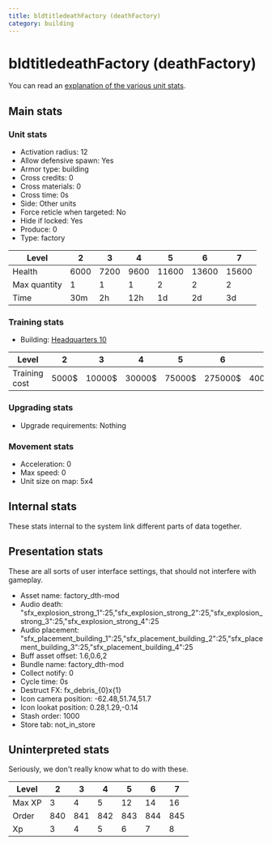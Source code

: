```yaml
---
title: bldtitledeathFactory (deathFactory)
category: building
---
```


# bldtitledeathFactory (deathFactory)

You can read an [explanation  of the various unit stats](unitexplained.md).

## Main stats

### Unit stats

  * Activation radius: 12
  * Allow defensive spawn: Yes
  * Armor type: building
  * Cross credits: 0
  * Cross materials: 0
  * Cross time: 0s
  * Side: Other units
  * Force reticle when targeted: No
  * Hide if locked: Yes
  * Produce: 0
  * Type: factory

|Level       |2   |3   |4   |5    |6    |7    |
|------------|----|----|----|-----|-----|-----|
|Health      |6000|7200|9600|11600|13600|15600|
|Max quantity|1   |1   |1   |2    |2    |2    |
|Time        |30m |2h  |12h |1d   |2d   |3d   |


### Training stats

  * Building: [Headquarters 10](smugglerHQ.html)

|Level        |2    |3     |4     |5     |6      |7      |
|-------------|-----|------|------|------|-------|-------|
|Training cost|5000$|10000$|30000$|75000$|275000$|400000$|


### Upgrading stats

  * Upgrade requirements: Nothing

### Movement stats

  * Acceleration: 0
  * Max speed: 0
  * Unit size on map: 5x4

## Internal stats

These stats internal to the system link different parts of data together.


## Presentation stats

These are all sorts of user interface settings, that should not interfere with gameplay.

  * Asset name: factory_dth-mod
  * Audio death: "sfx_explosion_strong_1":25,"sfx_explosion_strong_2":25,"sfx_explosion_strong_3":25,"sfx_explosion_strong_4":25
  * Audio placement: "sfx_placement_building_1":25,"sfx_placement_building_2":25,"sfx_placement_building_3":25,"sfx_placement_building_4":25
  * Buff asset offset: 1.6,0.6,2
  * Bundle name: factory_dth-mod
  * Collect notify: 0
  * Cycle time: 0s
  * Destruct FX: fx_debris_{0}x{1}
  * Icon camera position: -62.48,51.74,51.7
  * Icon lookat position: 0.28,1.29,-0.14
  * Stash order: 1000
  * Store tab: not_in_store

## Uninterpreted stats

Seriously, we don't really know what to do with these.

|Level |2  |3  |4  |5  |6  |7  |
|------|---|---|---|---|---|---|
|Max XP|3  |4  |5  |12 |14 |16 |
|Order |840|841|842|843|844|845|
|Xp    |3  |4  |5  |6  |7  |8  |


